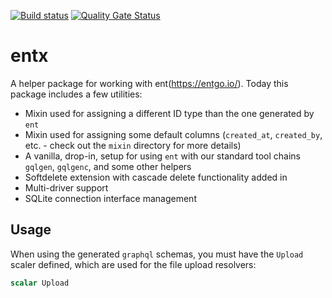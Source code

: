 [![Build status](https://badge.buildkite.com/00e41a2457573be5d6fa55c665c8c529c91844fd2da5357d32.svg)](https://buildkite.com/datum/entx) [![Quality Gate Status](https://sonarcloud.io/api/project_badges/measure?project=datumforge_entx&metric=alert_status)](https://sonarcloud.io/summary/new_code?id=datumforge_entx)

# entx

A helper package for working with ent(https://entgo.io/). Today this package includes a few utilities:

- Mixin used for assigning a different ID type than the one generated by `ent`
- Mixin used for assigning some default columns (`created_at`, `created_by`, etc. - check out the `mixin` directory for more details)
- A vanilla, drop-in, setup for using `ent` with our standard tool chains `gqlgen`, `gqlgenc`, and some other helpers
- Softdelete extension with cascade delete functionality added in
- Multi-driver support
- SQLite connection interface management

## Usage

When using the generated `graphql` schemas, you must have the `Upload` scaler defined, which are used for the file upload resolvers:

```graphql
scalar Upload
```